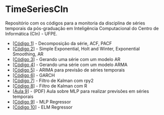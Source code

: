 # TimeSeriesCIn
Repositório com os códigos para a monitoria da disciplina de séries temporais da pós-graduação em Inteligência Computacional do Centro de Informática (CIn) - UFPE.

* [[Código 1](https://github.com/GustavoHFMO/TimeSeriesCIn/blob/master/class1.py)] - Decomposição da série, ACF, PACF
* [[Código 2](https://github.com/GustavoHFMO/TimeSeriesCIn/blob/master/class2.py)] - Simple Exponential, Holt and Winter, Exponential Smoothing, AR
* [[Código 3](https://github.com/GustavoHFMO/TimeSeriesCIn/blob/master/class3.py)] - Gerando uma série com um modelo AR
* [[Código 4](https://github.com/GustavoHFMO/TimeSeriesCIn/blob/master/class4_1.py)] - Gerando uma série com um modelo ARMA
* [[Código 5](https://github.com/GustavoHFMO/TimeSeriesCIn/blob/master/class4_2.py)] - ARIMA para previsão de séries temporais
* [[Código 6](https://github.com/GustavoHFMO/TimeSeriesCIn/blob/master/class4_3.py)] - GARCH
* [[Código 7](https://github.com/GustavoHFMO/TimeSeriesCIn/blob/master/class5.py)] - Filtro de Kalman com rpy2
* [[Código 8](https://github.com/GustavoHFMO/TimeSeriesCIn/blob/master/class5_1.R)] - Filtro de Kalman com R
* [[Aula 9](https://github.com/GustavoHFMO/TimeSeriesCIn/blob/master/class6/MLP%20para%20previsoes%20de%20series%20temporais.pdf)] - (PDF) Aula sobre MLP para realizar previsões em séries temporais
* [[Código 9](https://github.com/GustavoHFMO/TimeSeriesCIn/blob/master/class6/Main.py)] - MLP Regressor
* [[Código 10](https://github.com/GustavoHFMO/TimeSeriesCIn/blob/master/class7/ELM.py)] - ELM Regressor
